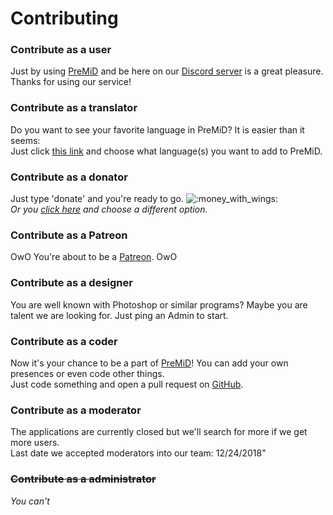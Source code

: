 # Contributing

### Contribute as a user

Just by using [PreMiD](https://premid.app/) and be here on our [Discord server](https://discord.gg/WvfVZ8T) is a great pleasure.  
Thanks for using our service!

### Contribute as a translator

Do you want to see your favorite language in PreMiD? It is easier than it seems:  
Just click [this link](https://www.transifex.com/PreMiD/public/) and choose what language\(s\) you want to add to PreMiD.

### Contribute as a donator

Just type 'donate' and you're ready to go. ![:money\_with\_wings:](https://camo.githubusercontent.com/8c82232d72bdb736fd395fab7b9bf6d01b4a3cca/68747470733a2f2f6769746875622e6769746875626173736574732e636f6d2f696d616765732f69636f6e732f656d6f6a692f756e69636f64652f31663462382e706e67)  
_Or you_ [_click here_](https://github.com/PreMiD/PreMiD) _and choose a different option._

### Contribute as a Patreon

OwO You're about to be a [Patreon](https://www.patreon.com/Timeraa). OwO

### Contribute as a designer

You are well known with Photoshop or similar programs? Maybe you are talent we are looking for. Just ping an Admin to start.

### Contribute as a coder

Now it's your chance to be a part of [PreMiD](https://premid.app/)! You can add your own presences or even code other things.  
Just code something and open a pull request on [GitHub](https://github.com/PreMiD/PreMiD).

### Contribute as a moderator

The applications are currently closed but we'll search for more if we get more users.  
Last date we accepted moderators into our team: 12/24/2018"

### ~~Contribute as a administrator~~

_You can't_

